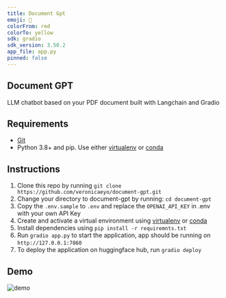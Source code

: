 ```yaml
---
title: Document Gpt
emoji: 🏢
colorFrom: red
colorTo: yellow
sdk: gradio
sdk_version: 3.50.2
app_file: app.py
pinned: false
--- 
```


## Document GPT

LLM chatbot based on your PDF document built with Langchain and Gradio

## Requirements

- [Git](https://git-scm.com/)
- Python 3.8+ and pip. Use either [virtualenv](https://virtualenv.pypa.io/en/latest/index.html) or [conda](https://docs.conda.io/en/latest/)

## Instructions

1. Clone this repo by running `git clone https://github.com/veronicaeyo/document-gpt.git`
2. Change your directory to document-gpt by running: `cd document-gpt`
3. Copy the `.env.sample` to `.env` and replace the `OPENAI_API_KEY` in .env with your own API Key
4. Create and activate a virtual environment using [virtualenv](https://virtualenv.pypa.io/en/latest/user_guide.html) or [conda](https://conda.io/projects/conda/en/latest/user-guide/tasks/manage-environments.html)
5. Install dependencies using `pip install -r requiremnts.txt`
6. Run `gradio app.py` to start the application, app should be running on `http://127.0.0.1:7860`
7. To deploy the application on huggingface hub, run `gradio deploy`

## Demo

![demo](images/demo.gif)
